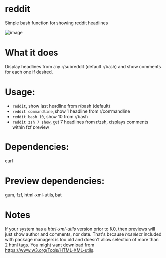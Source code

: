 # reddit
Simple bash function for showing reddit headlines

![image](https://user-images.githubusercontent.com/93226/192123132-02697cc2-ad50-4459-a615-831c2b046051.png)

# What it does
Display headlines from any r/subreddit (default r/bash) and show comments for each one if desired.

# Usage: 
- `reddit`, show last headline from r/bash (default)
- `reddit commandline`, show 1 headline from r/commandline
- `reddit bash 10`, show 10 from r/bash
- `reddit zsh 7 show`, get 7 headlines from r/zsh, displays comments within fzf preview 

# Dependencies: 
curl

# Preview dependencies: 
gum, fzf, html-xml-utils, bat

# Notes
If your system has a *html-xml-utils* version prior to 8.0, then previews will just show author and comments, nor date.
That's because *hxselect* included with package managers is too old and doesn't allow selection of more than 2 html tags.
You might want download from https://www.w3.org/Tools/HTML-XML-utils.
